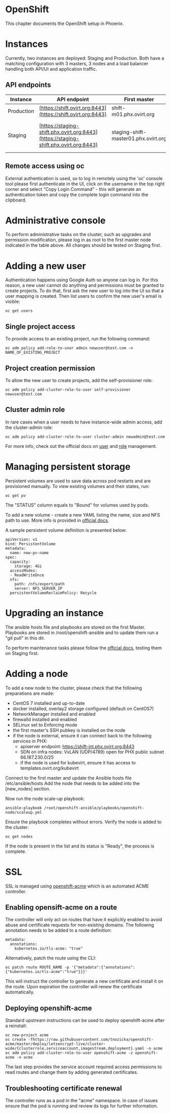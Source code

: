 OpenShift
=========

This chapter documents the OpenShift setup in Phoenix.

Instances
=========

Currently, two instances are deployed: Staging and Production.
Both have a matching configuration with 3 masters, 3 nodes
and a load balancer handling both API/UI and application traffic.

API endpoints
-------------

| Instance   | API endpoint                                                                         | First master                         | Note |
| ---------- | ------------------------------------------------------------------------------------ | ------------------------------------ | ---- |
| Production | [https://shift.ovirt.org:8443](https://shift.ovirt.org:8443)                         | shift-m01.phx.ovirt.org              | |
| Staging    | [https://staging-shift.phx.ovirt.org:8443](https://staging-shift.phx.ovirt.org:8443) | staging-shift-master01.phx.ovirt.org | API reachable via [OpenVPN](OpenVPN.markdown) only |

Remote access using oc
----------------------

External authentication is used, so to log in remotely using
the 'oc' console tool please first authenticate in the UI,
click on the username in the top right corner and select
"Copy Login Command" - this will generate an authentication
token and copy the complete login command into the clipboard.

Administrative console
======================

To perform administrative tasks on the cluster, such as upgrades
and permission modification, please log in as root to the first
master node indicated in the table above. All changes should be
tested on Staging first.

Adding a new user
=================

Authentication happens using Google Auth so anyone can log in.
For this reason, a new user cannot do anything and permissions
must be granted to create projects. To do that, first ask the
new user to log into the UI so that a user mapping is created.
Then list users to confirm the new user's email is visible:

    oc get users

Single project access
---------------------

To provide access to an existing project, run the following command:

    oc adm policy add-role-to-user admin newuser@test.com -n NAME_OF_EXISTING_PROJECT

Project creation permission
---------------------------

To allow the new user to create projects, add the self-provisioner role:

    oc adm policy add-cluster-role-to-user self-provisioner newuser@test.com

Cluster admin role
------------------

In rare cases when a user needs to have instance-wide admin access, add the cluster-admin role:

    oc adm policy add-cluster-role-to-user cluster-admin newadmin@test.com

For more info, check out the official docs on [user](https://docs.openshift.com/container-platform/3.9/admin_guide/manage_users.html) and [role](https://docs.openshift.com/container-platform/3.9/admin_guide/manage_rbac.html#managing-role-bindings) management.

Managing persistent storage
===========================

Persistent volumes are used to save data across pod restarts and are provisioned manually.
To view existing volumes and their states, run:

    oc get pv

The "STATUS" column equals to "Bound" for volumes used by pods.

To add a new volume - create a new YAML listing the name, size and NFS path to use.
More info is provided in [official docs](https://docs.openshift.com/container-platform/3.9/install_config/persistent_storage/persistent_storage_nfs.html).

A sample persistent volume definition is presented below:

    apiVersion: v1
    kind: PersistentVolume
    metadata:
      name: new-pv-name
    spec:
      capacity:
        storage: 4Gi
      accessModes:
      - ReadWriteOnce
      nfs:
        path: /nfs/export/path
        server: NFS_SERVER_IP
      persistentVolumeReclaimPolicy: Recycle

Upgrading an instance
=====================

The ansible hosts file and playbooks are stored on the first Master.
Playbooks are stored in /root/openshift-ansible and to update them run a "git pull" in this dir.

To perform maintenance tasks please follow the [official docs](https://docs.openshift.com/container-platform/3.9/install_config/install/advanced_install.html), testing them on Staging first.

Adding a node
=============

To add a new node to the cluster, please check that the following preparations are made:

* CentOS 7 installed and up-to-date
* docker installed, overlay2 storage configured (default on CentOS7)
* NetworkManager installed and enabled
* firewalld installed and enabled
* SELinux set to Enforcing mode
* the first master's SSH pubkey is installed on the node
* if the node is external, ensure it can connect back to the following services in PHX:
   * apiserver endpoint: https://shift-int.phx.ovirt.org:8443
   * SDN on infra nodes: VxLAN (UDP/4789) open for PHX public subnet 66.187.230.0/25
   * if the node is used for kubevirt, ensure it has access to templates.ovirt.org/kubevirt

Connect to the first master and update the Ansible hosts file /etc/ansible/hosts
Add the node that needs to be added into the [new_nodes] section.

Now run the node scale-up playbook:

    ansible-playbook /root/openshift-ansible/playbooks/openshift-node/scaleup.yml

Ensure the playbook completes without errors. Verify the node is added to the cluster:

    oc get nodes

If the node is present in the list and its status is "Ready", the process is complete.

SSL
===

SSL is managed using [openshift-acme](https://github.com/tnozicka/openshift-acme) which is an automated ACME controller.

Enabling opensift-acme on a route
---------------------------------

The controller will only act on routes that have it explicitly enabled
to avoid abuse and certificate requests for non-existing domains.
The following annotation needs to be added to a route definition:

    metadata:
      annotations:
        kubernetes.io/tls-acme: "true"

Alternatively, patch the route using the CLI:

    oc patch route ROUTE_NAME -p '{"metadata":{"annotations":{"kubernetes.io/tls-acme":"true"}}}'

This will instruct the controller to generate a new certificate and install it on the route.
Upon expiration the controller will renew the certificate automatically.

Deploying openshift-acme
------------------------

Standard upstream instructions can be used to deploy openshift-acme after a reinstall:

    oc new-project acme
    oc create -fhttps://raw.githubusercontent.com/tnozicka/openshift-acme/master/deploy/letsencrypt-live/cluster-wide/{clusterrole,serviceaccount,imagestream,deployment}.yaml -n acme
    oc adm policy add-cluster-role-to-user openshift-acme -z openshift-acme -n acme

The last step provides the service account required access permissions to read routes and change
them by adding generated certificates.

Troubleshooting certificate renewal
-----------------------------------

The controller runs as a pod in the "acme" namespace. In case of issues ensure
that the pod is running and review its logs for further information.